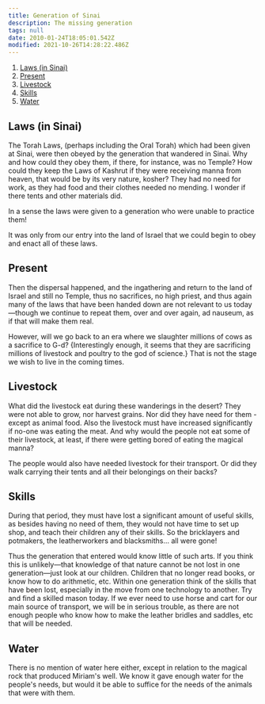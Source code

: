 ```yaml
---
title: Generation of Sinai
description: The missing generation
tags: null
date: 2010-01-24T18:05:01.542Z
modified: 2021-10-26T14:28:22.486Z
---
```


1. [Laws (in Sinai)](#laws-in-sinai)
2. [Present](#present)
3. [Livestock](#livestock)
4. [Skills](#skills)
5. [Water](#water)

## Laws (in Sinai)

The Torah Laws, (perhaps including the Oral Torah) which had been given at Sinai, were then obeyed by the generation that wandered in Sinai. Why and how could they obey them, if there, for instance, was no Temple? How could they keep the Laws of Kashrut if they were receiving manna from heaven, that would be by its very nature, kosher? They had no need for work, as they had food and their clothes needed no mending. I wonder if there tents and other materials did.

In a sense the laws were given to a generation who were unable to practice them!

It was only from our entry into the land of Israel that we could begin to obey and enact all of these laws.

## Present

Then the dispersal happened, and the ingathering and return to the land of Israel and still no Temple, thus no sacrifices, no high priest, and thus again many of the laws that have been handed down are not relevant to us today&mdash;though we continue to repeat them, over and over again, ad nauseum, as if that will make them real.

However, will we go back to an era where we slaughter millions of cows as a sacrifice to G-d? {Interestingly enough, it seems that they are sacrificing millions of livestock and poultry to the god of science.} That is not the stage we wish to live in the coming times.

## Livestock

What did the livestock eat during these wanderings in the desert? They were not able to grow, nor harvest grains. Nor did they have need for them - except as animal food. Also the livestock must have increased significantly if no-one was eating the meat. And why would the people not eat some of their livestock, at least, if there were getting bored of eating the magical manna?

The people would also have needed livestock for their transport. Or did they walk carrying their tents and all their belongings on their backs?

## Skills

During that period, they must have lost a significant amount of useful skills, as besides having no need of them, they would not have time to set up shop, and teach their children any of their skills. So the bricklayers and potmakers, the leatherworkers and blacksmiths... all were gone!

Thus the generation that entered would know little of such arts. If you think this is unlikely&mdash;that knowledge of that nature cannot be not lost in one generation&mdash;just look at our children. Children that no longer read books, or know how to do arithmetic, etc. Within one generation think of the skills that have been lost, especially in the move from one technology to another. Try and find a skilled mason today. If we ever need to use horse and cart for our main source of transport, we will be in serious trouble, as there are not enough people who know how to make the leather bridles and saddles, etc that will be needed.

## Water

There is no mention of water here either, except in relation to the magical rock that produced Miriam's well. We know it gave enough water for the people's needs, but would it be able to suffice for the needs of the animals that were with them.
